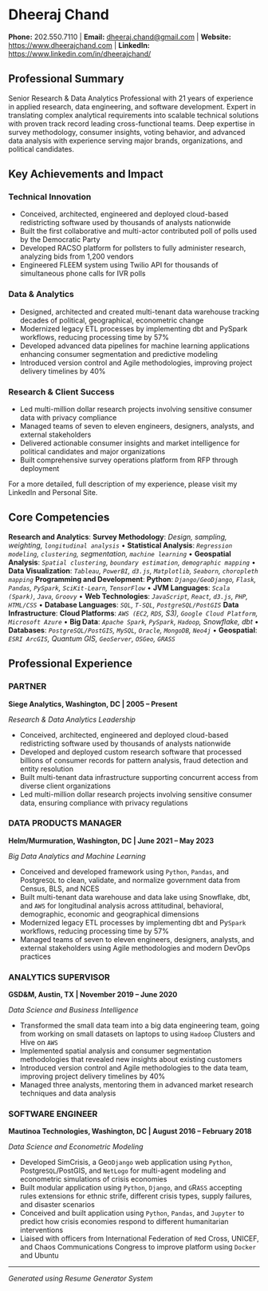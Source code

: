 # Dheeraj Chand

**Phone:** 202.550.7110 | **Email:** dheeraj.chand@gmail.com | **Website:** https://www.dheerajchand.com | **LinkedIn:** https://www.linkedin.com/in/dheerajchand/

## Professional Summary

Senior Research & Data Analytics Professional with 21 years of experience in applied research, data engineering, and software development. Expert in translating complex analytical requirements into scalable technical solutions with proven track record leading cross-functional teams. Deep expertise in survey methodology, consumer insights, voting behavior, and advanced data analysis with experience serving major brands, organizations, and political candidates.

## Key Achievements and Impact

### Technical Innovation
- Conceived, architected, engineered and deployed cloud-based redistricting software used by thousands of analysts nationwide
- Built the first collaborative and multi-actor contributed poll of polls used by the Democratic Party
- Developed RACSO platform for pollsters to fully administer research, analyzing bids from 1,200 vendors
- Engineered FLEEM system using Twilio API for thousands of simultaneous phone calls for IVR polls

### Data & Analytics
- Designed, architected and created multi-tenant data warehouse tracking decades of political, geographical, econometric change
- Modernized legacy ETL processes by implementing dbt and PySpark workflows, reducing processing time by 57%
- Developed advanced data pipelines for machine learning applications enhancing consumer segmentation and predictive modeling
- Introduced version control and Agile methodologies, improving project delivery timelines by 40%

### Research & Client Success
- Led multi-million dollar research projects involving sensitive consumer data with privacy compliance
- Managed teams of seven to eleven engineers, designers, analysts, and external stakeholders
- Delivered actionable consumer insights and market intelligence for political candidates and major organizations
- Built comprehensive survey operations platform from RFP through deployment

For a more detailed, full description of my experience, please visit my LinkedIn and Personal Site.

## Core Competencies

**Research and Analytics**: **Survey Methodology**: *Design, sampling, weighting, `longitudinal analysis`* • **Statistical Analysis**: *`Regression modeling`, `clustering`, segmentation, `machine learning`* • **Geospatial Analysis**: *`Spatial clustering`, `boundary estimation`, `demographic mapping`* • **Data Visualization**: *`Tableau`, `PowerBI`, `d3.js`, `Matplotlib`, `Seaborn`, `choropleth mapping`*
**Programming and Development**: **Python**: *`Django/GeoDjango`, `Flask`, `Pandas`, `PySpark`, `SciKit-Learn`, `TensorFlow`* • **JVM Languages**: *`Scala (Spark)`, `Java`, `Groovy`* • **Web Technologies**: *`JavaScript`, `React`, `d3.js`, `PHP`, `HTML/CSS`* • **Database Languages**: *`SQL`, `T-SQL`, `PostgreSQL/PostGIS`*
**Data Infrastructure**: **Cloud Platforms**: *`AWS (EC2`, `RDS`, S3), `Google Cloud Platform`, `Microsoft Azure`* • **Big Data**: *`Apache Spark`, `PySpark`, `Hadoop`, Snowflake, dbt* • **Databases**: *`PostgreSQL/PostGIS`, `MySQL`, `Oracle`, `MongoDB`, `Neo4j`* • **Geospatial**: *`ESRI ArcGIS`, Quantum GIS, `GeoServer`, `OSGeo`, `GRASS`*

## Professional Experience

### PARTNER
**Siege Analytics, Washington, DC | 2005 – Present**

*Research & Data Analytics Leadership*

- Conceived, architected, engineered and deployed cloud-based redistricting software used by thousands of analysts nationwide
- Developed and deployed custom research software that processed billions of consumer records for pattern analysis, fraud detection and entity resolution
- Built multi-tenant data infrastructure supporting concurrent access from diverse client organizations
- Led multi-million dollar research projects involving sensitive consumer data, ensuring compliance with privacy regulations

### DATA PRODUCTS MANAGER
**Helm/Murmuration, Washington, DC | June 2021 – May 2023**

*Big Data Analytics and Machine Learning*

- Conceived and developed framework using `Python`, `Pandas`, and Postgre`SQL` to clean, validate, and normalize government data from Census, BLS, and NCES
- Built multi-tenant data warehouse and data lake using Snowflake, dbt, and `AWS` for longitudinal analysis across attitudinal, behavioral, demographic, economic and geographical dimensions
- Modernized legacy ETL processes by implementing dbt and Py`Spark` workflows, reducing processing time by 57%
- Managed teams of seven to eleven engineers, designers, analysts, and external stakeholders using Agile methodologies and modern DevOps practices

### ANALYTICS SUPERVISOR
**GSD&M, Austin, TX | November 2019 – June 2020**

*Data Science and Business Intelligence*

- Transformed the small data team into a big data engineering team, going from working on small datasets on laptops to using `Hadoop` Clusters and Hive on `AWS`
- Implemented spatial analysis and consumer segmentation methodologies that revealed new insights about existing customers
- Introduced version control and Agile methodologies to the data team, improving project delivery timelines by 40%
- Managed three analysts, mentoring them in advanced market research techniques and data analysis

### SOFTWARE ENGINEER
**Mautinoa Technologies, Washington, DC | August 2016 – February 2018**

*Data Science and Econometric Modeling*

- Developed SimCrisis, a Geo`Django` web application using `Python`, Postgre`SQL`/PostGIS, and `NetLogo` for multi-agent modeling and econometric simulations of crisis economies
- Built modular application using `Python`, `Django`, and `G`R`ASS` accepting rules extensions for ethnic strife, different crisis types, supply failures, and disaster scenarios
- Conceived and built application using `Python`, `Pandas`, and `Jupyter` to predict how crisis economies respond to different humanitarian interventions
- Liaised with officers from International Federation of `R`ed Cross, UNICEF, and Chaos Communications Congress to improve platform using `Docker` and Ubuntu

---

*Generated using Resume Generator System*